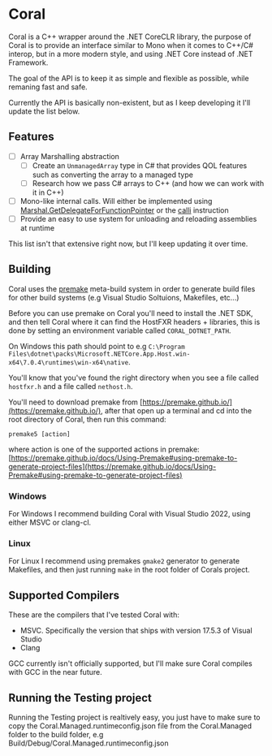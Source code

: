 # Coral
Coral is a C++ wrapper around the .NET CoreCLR library, the purpose of Coral is to provide an interface similar to Mono when it comes to C++/C# interop, but in a more modern style, and using .NET Core instead of .NET Framework.

The goal of the API is to keep it as simple and flexible as possible, while remaning fast and safe.

Currently the API is basically non-existent, but as I keep developing it I'll update the list below.

## Features
- [ ] Array Marshalling abstraction
    - [ ] Create an `UnmanagedArray` type in C# that provides QOL features such as converting the array to a managed type
    - [ ] Research how we pass C# arrays to C++ (and how we can work with it in C++)
- [ ] Mono-like internal calls. Will either be implemented using [Marshal.GetDelegateForFunctionPointer](https://learn.microsoft.com/en-us/dotnet/api/system.runtime.interopservices.marshal.getdelegateforfunctionpointer?view=net-7.0) or the [calli](https://learn.microsoft.com/en-us/dotnet/api/system.reflection.emit.opcodes.calli?view=net-7.0) instruction
- [ ] Provide an easy to use system for unloading and reloading assemblies at runtime

This list isn't that extensive right now, but I'll keep updating it over time.

## Building
Coral uses the [premake](https://premake.github.io/) meta-build system in order to generate build files for other build systems (e.g Visual Studio Soltuions, Makefiles, etc...)

Before you can use premake on Coral you'll need to install the .NET SDK, and then tell Coral where it can find the HostFXR headers + libraries, this is done by setting an environment variable called `CORAL_DOTNET_PATH`.

On Windows this path should point to e.g `C:\Program Files\dotnet\packs\Microsoft.NETCore.App.Host.win-x64\7.0.4\runtimes\win-x64\native`.

You'll know that you've found the right directory when you see a file called `hostfxr.h` and a file called `nethost.h`.

You'll need to download premake from [https://premake.github.io/](https://premake.github.io/), after that open up a terminal and cd into the root directory of Coral, then run this command:
```
premake5 [action]
```
where action is one of the supported actions in premake: [https://premake.github.io/docs/Using-Premake#using-premake-to-generate-project-files](https://premake.github.io/docs/Using-Premake#using-premake-to-generate-project-files)

### Windows
For Windows I recommend building Coral with Visual Studio 2022, using either MSVC or clang-cl.

### Linux
For Linux I recommend using premakes `gmake2` generator to generate Makefiles, and then just running `make` in the root folder of Corals project.

## Supported Compilers
These are the compilers that I've tested Coral with:
- MSVC. Specifically the version that ships with version 17.5.3 of Visual Studio
- Clang

GCC currently isn't officially supported, but I'll make sure Coral compiles with GCC in the near future.

## Running the Testing project
Running the Testing project is realtively easy, you just have to make sure to copy the Coral.Managed.runtimeconfig.json file from the Coral.Managed folder to the build folder, e.g Build/Debug/Coral.Managed.runtimeconfig.json
